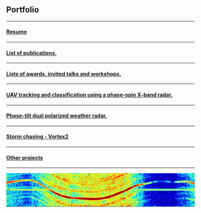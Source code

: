 ## Portfolio
---
#### [Resume](/pdf/ResumeShortApril2020.pdf)
---
#### [List of publications.](/publications)
---
#### [Lists of awards, invited talks and workshops.](/invitedtalks)
---
#### [UAV tracking and classification using a phase-spin X-band radar.](/uavumass)
---
#### [Phase-tilt dual polarized weather radar.](/ptwr)
---
#### [Storm chasing - Vortex2](/vortex2)
---
#### [Other projects](/otherprojects)
---
<img src="images/dronesig.jpg?raw=true" width="512" height="90">
